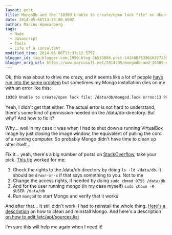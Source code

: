 ```yaml
---
layout: post
title: MongoDb and the "10309 Unable to create/open lock file" on Ubuntu
date: 2014-05-06T13:33:00.000Z
author: Marcus Hammarberg
tags:
  - Node
  - Javascript
  - Tools
  - Life of a consultant
modified_time: 2014-05-06T13:33:12.579Z
blogger_id: tag:blogger.com,1999:blog-36533086.post-1414687539616327239
blogger_orig_url: https://www.marcusoft.net/2014/05/mongodb-and-10309-unable-to-createopen.html
---
```



Ok, this was about to drive me crazy, and it seems like a lot of people
<a
href="https://www.google.com/search?q=10309+Unable+to+create%2Fopen+lock+file%3A+%2Fdata%2Fdb%2Fmongod.lock+errno%3A13+Permission+denied+Is+a+mongod+instance+already+running%3F%2C+terminating&amp;oq=10309+Unable+to+create%2Fopen+lock+file%3A+%2Fdata%2Fdb%2Fmongod.lock+errno%3A13+Permission+denied+Is+a+mongod+instance+already+running%3F%2C+terminating&amp;aqs=chrome..69i57.727j0j4&amp;sourceid=chrome&amp;es_sm=122&amp;ie=UTF-8" target="_blank">have run into the same problem</a> but sometimes my Mongo installation dies on me with an error like this:

```txt
10309 Unable to create/open lock file: /data/db/mongod.lock errno:13 Permission denied Is a mongod instance already running?, terminating
```

Yeah, I didn't get that either. The actual error is not hard to understand, there's some kind of permission needed on the /data/db-directory. But why? And how to fix it?

Why... well in my case it was when I had to shut down a running VirtualBox image by just closing the image window, the equivalent of pulling the cord of a running computer. So probably Mongo didn't have time to clean up after itself...

Fix it... yeah, there's a big number of posts on <a href="http://stackoverflow.com/search?q=10309+Unable+to+create%2Fopen+lock+file" target="_blank">StackOverflow</a>, take your pick. <a href="http://stackoverflow.com/questions/7948789/mongodb-mongod-complains-that-there-is-no-data-db-folder" target="_blank">This tip</a> worked for me:

1. Check the rights to the /data/db directory by doing `ls -ld /data/db`. It should be `drwxr-xr-x` if that says something to you. Not to me
1. Change the access rights, if needed by doing `sudo chmod 0755 /data/db`
1. And for the user running mongo (in my case myself) `sudo chown -R $USER /data/db`
1. Run `mongod` to start Mongo and verify that it works

And after that... It still didn't work. I had to reinstall the whole thing. <a href="http://askubuntu.com/questions/147135/how-can-i-uninstall-mongodb-and-reinstall-the-latest-version" target="_blank">Here's a description</a> on how to clean and reinstall Mongo. And here's a description <a href="http://askubuntu.com/questions/197564/how-do-i-add-a-line-to-my-etc-apt-sources-list" target="_blank">on how to edit /etc/apt/sources.list</a>

I'm sure this will help me again when I need it!
